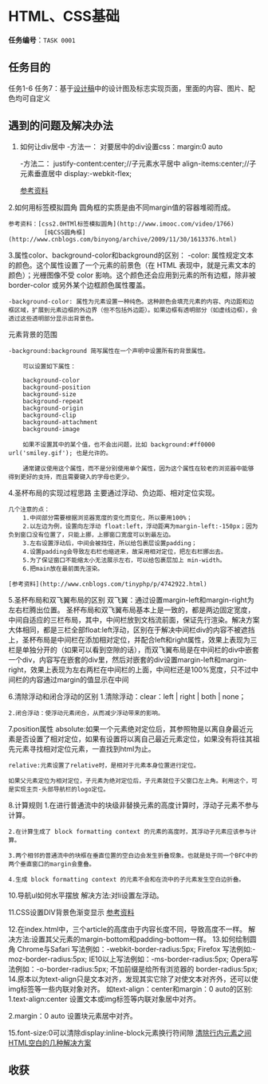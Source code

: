 # HTML、CSS基础

**任务编号**：`TASK 0001`

## 任务目的
任务1-6
任务7：基于[设计稿](design/)中的设计图及标志实现页面，里面的内容、图片、配色均可自定义



## 遇到的问题及解决办法
1. 如何让div居中
	-方法一：
		对要居中的div设置css：margin:0 auto

	-方法二：
		justify-content:center;//子元素水平居中
		align-items:center;//子元素垂直居中
		display:-webkit-flex;

	[参考资料](http://www.cnblogs.com/shenxiaolin/p/5387623.html)

2.如何用标签模拟圆角
	圆角框的实质是由不同margin值的容器堆砌而成。

	参考资料：[css2.0HTMl标签模拟圆角](http://www.imooc.com/video/1766)
			  [纯CSS圆角框](http://www.cnblogs.com/binyong/archive/2009/11/30/1613376.html) 

3.属性color、background-color和background的区别：
	-color: 属性规定文本的颜色。这个属性设置了一个元素的前景色（在 HTML 表现中，就是元素文本的颜色）；光栅图像不受 color 影响。这个颜色还会应用到元素的所有边框，除非被 border-color 或另外某个边框颜色属性覆盖。
	
	-background-color: 属性为元素设置一种纯色。这种颜色会填充元素的内容、内边距和边框区域，扩展到元素边框的外边界（但不包括外边距）。如果边框有透明部分（如虚线边框），会透过这些透明部分显示出背景色。
元素背景的范围
	
	-background:background 简写属性在一个声明中设置所有的背景属性。

		可以设置如下属性：

    	background-color
    	background-position
    	background-size
    	background-repeat
    	background-origin
    	background-clip
    	background-attachment
    	background-image

		如果不设置其中的某个值，也不会出问题，比如 background:#ff0000 url('smiley.gif'); 也是允许的。

		通常建议使用这个属性，而不是分别使用单个属性，因为这个属性在较老的浏览器中能够得到更好的支持，而且需要键入的字母也更少。

4.圣杯布局的实现过程思路
	主要通过浮动、负边距、相对定位实现。
	
	几个注意的点：
		1.中间部分需要根据浏览器宽度的变化而变化，所以要用100%；
		2.以左边为例，设置向左浮动 float:left，浮动距离为margin-left:-150px；因为负到窗口没有位置了，只能上挪，上挪窗口宽度可以到最左边。
		3.左右设置浮动后，中间会被挡住，所以给包裹层设置padding；
		4.设置padding会导致左右栏也缩进来，故采用相对定位，把左右栏挪出去。
		5.为了保证窗口不能缩太小无法展示左右，可以给包裹层加上 min-width。
		6.把main放在最前面先渲染。

	[参考资料](http://www.cnblogs.com/tinyphp/p/4742922.html)
5.圣杯布局和双飞翼布局的区别
      双飞翼：通过设置margin-left和margin-right为左右栏腾出位置。
	圣杯布局和双飞翼布局基本上是一致的，都是两边固定宽度，中间自适应的三栏布局，其中，中间栏放到文档流前面，保证先行渲染。解决方案大体相同，都是三栏全部float:left浮动，区别在于解决中间栏div的内容不被遮挡上，圣杯布局是中间栏在添加相对定位，并配合left和right属性，效果上表现为三栏是单独分开的（如果可以看到空隙的话），而双飞翼布局是在中间栏的div中嵌套一个div，内容写在嵌套的div里，然后对嵌套的div设置margin-left和margin-right，效果上表现为左右两栏在中间栏的上面，中间栏还是100%宽度，只不过中间栏的内容通过margin的值显示在中间

6.清除浮动和闭合浮动的区别
	1.清除浮动：clear：left | right | both | none；

	2.闭合浮动：使浮动元素闭合，从而减少浮动带来的影响。

7.position属性
	absolute:如果一个元素绝对定位后，其参照物是以离自身最近元素是否设置了相对定位，如果有设置将以离自己最近元素定位，如果没有将往其祖先元素寻找相对定位元素，一直找到html为止。
	
	relative:元素设置了relative时，是相对于元素本身位置进行定位。

	如果父元素定位为相对定位，子元素为绝对定位后，子元素就位于父窗口左上角。利用这个，可是实现主页-头部导航栏的logo定位。

8.计算规则
	1.在进行普通流中的块级非替换元素的高度计算时，浮动子元素不参与计算。

	2.在计算生成了 block formatting context 的元素的高度时，其浮动子元素应该参与计算。

	3.两个相邻的普通流中的块框在垂直位置的空白边会发生折叠现象。也就是处于同一个BFC中的两个垂直窗口的margin会重叠。

	4.生成 block formatting context 的元素不会和在流中的子元素发生空白边折叠。
10.导航ul如何水平摆放
	解决方法:对li设置左浮动。	

11.CSS设置DIV背景色渐变显示
    [参考资料](http://jingyan.baidu.com/article/8065f87fed4a3f233124989c.html)

12.在index.html中，三个article的高度由于内容长度不同，导致高度不一样。
	解决方法:设置其父元素的margin-bottom和padding-bottom一样。
13.如何绘制圆角
	Chrome与Safari 写法例如：-webkit-border-radius:5px;
    Firefox 写法例如:-moz-border-radius:5px;
    IE10以上写法例如：-ms-border-radius:5px;
    Opera写法例如：-o-border-radius:5px;
    不加前缀是给所有浏览器的  border-radius:5px;
14.原本以为text-align只是文本对齐，发现其实它除了对使文本对齐外，还可以使img标签等一些内联对象对齐。
   如text-align：center和margin：0 auto的区别:
   1.text-align:center 设置文本或img标签等内联对象居中对齐。

   2.margin：0 auto 设置块元素居中对齐。

 15.font-size:0可以清除display:inline-block元素换行符间隙
   [清除行内元素之间HTML空白的几种解决方案](http://www.jb51.net/css/100638.html)

   

## 收获

